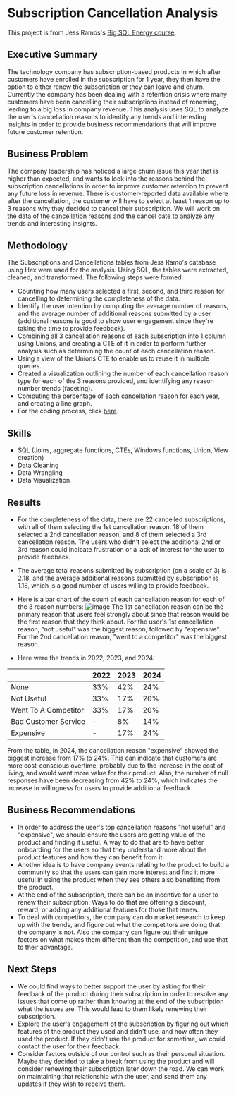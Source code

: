 # Subscription Cancellation Analysis

This project is from Jess Ramos's [Big SQL Energy course](https://bigdataenergycourses.com/p/bigsqlenergy).

## Executive Summary

The technology company has subscription-based products in which after customers have enrolled in the subscription for 1 year, they then have the option to either renew the subscription or they can leave and churn. Currently the company has been dealing with a retention crisis where many customers have been cancelling their subscriptions instead of renewing, leading to a big loss in company revenue.  This analysis uses SQL to analyze the user's cancellation reasons to identify any trends and interesting insights in order to provide business recommendations that will improve future customer retention.

## Business Problem

The company leadership has noticed a large churn issue this year that is higher than expected, and wants to look into the reasons behind the subscription cancellations in order to improve customer retention to prevent any future loss in revenue. There is customer-reported data available where after the cancellation, the customer will have to select at least 1 reason up to 3 reasons why they decided to cancel their subscription. We will work on the data of the cancellation reasons and the cancel date to analyze any trends and interesting insights.

## Methodology
The Subscriptions and Cancellations tables from Jess Ramo's database using Hex were used for the analysis. Using SQL, the tables were extracted, cleaned, and transformed. The following steps were formed:
- Counting how many users selected a first, second, and third reason for cancelling to determining the completeness of the data.
- Identify the user intention by computing the average number of reasons, and the average number of additional reasons submitted by a user (additional reasons is good to show user engagement since they're taking the time to provide feedback).
- Combining all 3 cancellation reasons of each subscription into 1 column using Unions, and creating a CTE of it in order to perform further analysis such as determining the count of each cancellation reason.
- Using a view of the Unions CTE to enable us to reuse it in multiple queries.
- Created a visualization outlining the number of each cancellation reason type for each of the 3 reasons provided, and identifying any reason number trends (faceting).
- Computing the percentage of each cancellation reason for each year, and creating a line graph.
- For the coding process, click [here](https://github.com/simonhsieh999/SQL_Subscription_Cancellation_Analysis/blob/main/Coding%20Process).

## Skills
- SQL (Joins, aggregate functions, CTEs, Windows functions, Union, View creation)
- Data Cleaning
- Data Wrangling
- Data Visualization

## Results

- For the completeness of the data, there are 22 cancelled subscriptions, with all of them selecting the 1st cancellation reason. 18 of them selected a 2nd cancellation reason, and 8 of them selected a 3rd cancellation reason. The users who didn't select the additional 2nd or 3rd reason could indicate frustration or a lack of interest for the user to provide feedback.
- The average total reasons submitted by subscription (on a scale of 3) is 2.18, and the average additional reasons submitted by subscription is 1.18, which is a good number of users willing to provide feedback.
- Here is a bar chart of the count of each cancellation reason for each of the 3 reason numbers:
![image](https://github.com/user-attachments/assets/13ccf000-7261-43b7-8c71-42be59dbdc0a)
The 1st cancellation reason can be the primary reason that users feel strongly about since that reason would be the first reason that they think about. For the user's 1st cancellation reason, "not useful" was the biggest reason, followed by "expensive". For the 2nd cancellation reason, "went to a competitor" was the biggest reason.

- Here were the trends in 2022, 2023, and 2024:

|                    | 2022 | 2023 | 2024 |
|--------------------|------|------|------|
|None                |33%   |42%   |24%   |
|Not Useful          |33%   |17%   |20%   |
|Went To A Competitor|33%   |17%   |20%   |
|Bad Customer Service|-     |8%    |14%   |
|Expensive           |-     |17%   |24%   |

From the table, in 2024, the cancellation reason "expensive" showed the biggest increase from 17% to 24%. This can indicate that customers are more cost-conscious overtime, probably due to the increase in the cost of living, and would want more value for their product.
Also, the number of null responses have been decreasing from 42% to 24%, which indicates the increase in willingness for users to provide additional feedback.

## Business Recommendations
- In order to address the user's top cancellation reasons "not useful" and "expensive", we should ensure the users are getting value of the product and finding it useful. A way to do that are to have better onboarding for the users so that they understand more about the product features and how they can benefit from it.
- Another idea is to have company events relating to the product to build a community so that the users can gain more interest and find it more useful in using the product when they see others also benefiting from the product.
- At the end of the subscription, there can be an incentive for a user to renew their subscription. Ways to do that are offering a discount, reward, or adding any additional features for those that renew.
- To deal with competitors, the company can do market research to keep up with the trends, and figure out what the competitors are doing that the company is not. Also the company can figure out their unique factors on what makes them different than the competition, and use that to their advantage.

## Next Steps
- We could find ways to better support the user by asking for their feedback of the product during their subscription in order to resolve any issues that come up rather than knowing at the end of the subscription what the issues are. This would lead to them likely renewing their subscription.
- Explore the user's engagement of the subscription by figuring out which features of the product they used and didn't use, and how often they used the product. If they didn't use the product for sometime, we could contact the user for their feedback.
- Consider factors outside of our control such as their personal situation. Maybe they decided to take a break from using the product and will consider renewing their subscription later down the road. We can work on maintaining that relationship with the user, and send them any updates if they wish to receive them.











